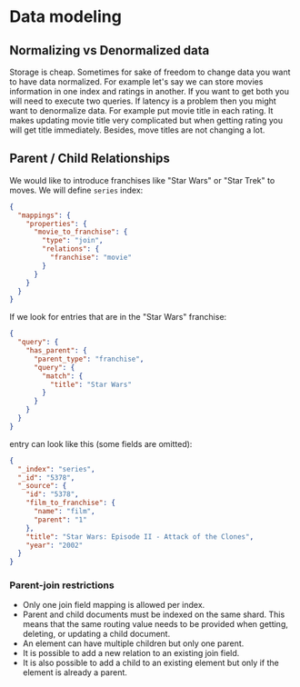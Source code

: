 # Data modeling

## Normalizing vs Denormalized data

Storage is cheap. Sometimes for sake of freedom to change data you want to have data normalized. For example let's say we can store movies
information in one index and ratings in another. If you want to get both you will need to execute two queries. If latency is a problem then
you might want to denormalize data. For example put movie title in each rating. It makes updating movie title very complicated but when
getting rating you will get title immediately. Besides, move titles are not changing a lot.

## Parent / Child Relationships

We would like to introduce franchises like "Star Wars" or "Star Trek" to moves. We will define `series` index:

```json
{
  "mappings": {
    "properties": {
      "movie_to_franchise": {
        "type": "join",
        "relations": {
          "franchise": "movie"
        }
      }
    }
  }
}
```

If we look for entries that are in the "Star Wars" franchise:
```json
{
  "query": {
    "has_parent": {
      "parent_type": "franchise",
      "query": {
        "match": {
          "title": "Star Wars"
        }
      }
    }
  }
}
```
entry can look like this (some fields are omitted):

```json
{
  "_index": "series",
  "_id": "5378",
  "_source": {
    "id": "5378",
    "film_to_franchise": {
      "name": "film",
      "parent": "1"
    },
    "title": "Star Wars: Episode II - Attack of the Clones",
    "year": "2002"
  }
}
```

### Parent-join restrictions
 - Only one join field mapping is allowed per index.
 - Parent and child documents must be indexed on the same shard. This means that the same routing value needs to be provided when getting, deleting, or updating a child document.
 - An element can have multiple children but only one parent.
 - It is possible to add a new relation to an existing join field.
 - It is also possible to add a child to an existing element but only if the element is already a parent.

